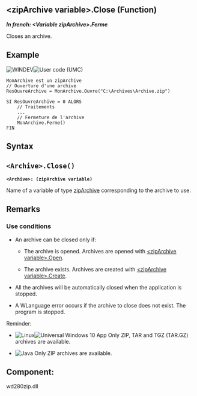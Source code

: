 


## &lt;zipArchive variable&gt;.Close (Function)

***In french: &lt;Variable zipArchive&gt;.Ferme***



<a name="XUse"></a>
<a name="Use"></a>
<a name="description"></a>
Closes an archive.


<a name="Example1"></a>
<a name="sample_code"></a>

## Example

![WINDEV](https://doc.pcsoft.fr/ext/images/us/WD.png)![User code (UMC)](https://doc.pcsoft.fr/ext/images/us/MCU.png) 
```wl
MonArchive est un zipArchive
// Ouverture d'une archive
ResOuvreArchive = MonArchive.Ouvre("C:\Archives\Archive.zip")

SI ResOuvreArchive = 0 ALORS
	// Traitements
	...
	// Fermeture de l'archive
	MonArchive.Ferme()
FIN
```

<a name="XSYNTAX"></a>
<a name="SYNTAX1"></a>

## Syntax

`<Archive>.Close()`
---

**`<Archive>: (zipArchive variable)`**

Name of a variable of type [zipArchive](../WDLang3/1000018679.md) corresponding to the archive to use.



<a name="NOTE0"></a>
<a name="NOTE0_1"></a>

## Remarks


### Use conditions
<a name="use_conditions_ELTPARAGRAPHE000249"></a>

- An archive can be closed only if:

	- The archive is opened. Archives are opened with [&lt;zipArchive variable&gt;.Open](../WDLang3/1000019097.md).

	- The archive exists. Archives are created with [&lt;zipArchive variable&gt;.Create](../WDLang3/1000019160.md).




- All the archives will be automatically closed when the application is stopped.

- A WLanguage error occurs if the archive to close does not exist. The program is stopped.


Reminder: 

- ![Linux](https://doc.pcsoft.fr/ext/images/us/LX.png)![Universal Windows 10 App](https://doc.pcsoft.fr/ext/images/us/UNIVERSALAPP.png) Only ZIP, TAR and TGZ (TAR.GZ) archives are available.

- ![Java](https://doc.pcsoft.fr/ext/images/us/JAVA.png) Only ZIP archives are available.




<a name="XComponent"></a>

## Component:
wd280zip.dll
